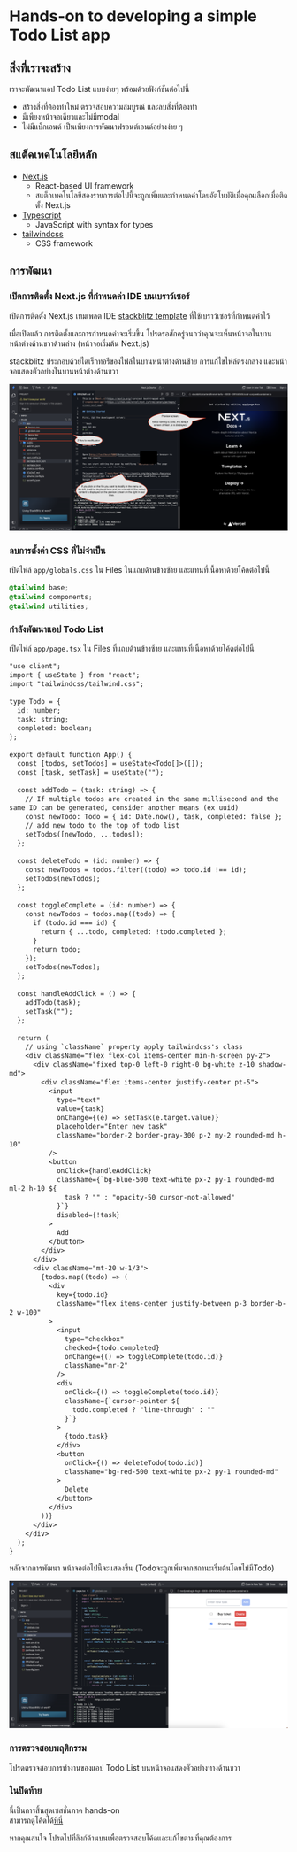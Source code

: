 # Hands-on to developing a simple Todo List app

## สิ่งที่เราจะสร้าง

เราจะพัฒนาแอป Todo List แบบง่ายๆ พร้อมด้วยฟังก์ชันต่อไปนี้

- สร้างสิ่งที่ต้องทำใหม่ ตรวจสอบความสมบูรณ์ และลบสิ่งที่ต้องทำ
- มีเพียงหน้าจอเดียวและไม่มีmodal
- ไม่มีแบ็กเอนด์ เป็นเพียงการพัฒนาฟรอนต์เอนด์อย่างง่าย ๆ

## สแต็คเทคโนโลยีหลัก

- [Next.js](https://nextjs.org/)
  - React-based UI framework
  - สแต็กเทคโนโลยีสองรายการต่อไปนี้จะถูกเพิ่มและกำหนดค่าโดยอัตโนมัติเมื่อคุณเลือกเมื่อติดตั้ง Next.js
- [Typescript](https://www.typescriptlang.org/)
  - JavaScript with syntax for types
- [tailwindcss](https://tailwindcss.com/)
  - CSS framework

## การพัฒนา

### เปิดการติดตั้ง Next.js ที่กำหนดค่า IDE บนเบราว์เซอร์

เปิดการติดตั้ง Next.js เทมเพลต IDE [stackblitz template](https://stackblitz.com/edit/nextjs) ที่ใช้เบราว์เซอร์ที่กำหนดค่าไว้

เมื่อเปิดแล้ว การติดตั้งและการกำหนดค่าจะเริ่มขึ้น โปรดรอสักครู่จนกว่าคุณจะเห็นหน้าจอในบานหน้าต่างด้านขวาด้านล่าง (หน้าจอเริ่มต้น Next.js)

stackblitz ประกอบด้วยไดเร็กทอรีของไฟล์ในบานหน้าต่างด้านซ้าย การแก้ไขไฟล์ตรงกลาง และหน้าจอแสดงตัวอย่างในบานหน้าต่างด้านขวา

![Next.js default display on stackblitz](../../static/img/students/1st/nextjs_default_display.png)

### ลบการตั้งค่า CSS ที่ไม่จำเป็น

เปิดไฟล์ `app/globals.css` ใน Files ในแถบด้านข้างซ้าย และแทนที่เนื้อหาด้วยโค้ดต่อไปนี้

```css
@tailwind base;
@tailwind components;
@tailwind utilities;
```

### กำลังพัฒนาแอป Todo List

เปิดไฟล์ `app/page.tsx` ใน Files ที่แถบด้านข้างซ้าย และแทนที่เนื้อหาด้วยโค้ดต่อไปนี้

```tsx
"use client";
import { useState } from "react";
import "tailwindcss/tailwind.css";

type Todo = {
  id: number;
  task: string;
  completed: boolean;
};

export default function App() {
  const [todos, setTodos] = useState<Todo[]>([]);
  const [task, setTask] = useState("");

  const addTodo = (task: string) => {
    // If multiple todos are created in the same millisecond and the same ID can be generated, consider another means (ex uuid)
    const newTodo: Todo = { id: Date.now(), task, completed: false };
    // add new todo to the top of todo list
    setTodos([newTodo, ...todos]);
  };

  const deleteTodo = (id: number) => {
    const newTodos = todos.filter((todo) => todo.id !== id);
    setTodos(newTodos);
  };

  const toggleComplete = (id: number) => {
    const newTodos = todos.map((todo) => {
      if (todo.id === id) {
        return { ...todo, completed: !todo.completed };
      }
      return todo;
    });
    setTodos(newTodos);
  };

  const handleAddClick = () => {
    addTodo(task);
    setTask("");
  };

  return (
    // using `className` property apply tailwindcss's class
    <div className="flex flex-col items-center min-h-screen py-2">
      <div className="fixed top-0 left-0 right-0 bg-white z-10 shadow-md">
        <div className="flex items-center justify-center pt-5">
          <input
            type="text"
            value={task}
            onChange={(e) => setTask(e.target.value)}
            placeholder="Enter new task"
            className="border-2 border-gray-300 p-2 my-2 rounded-md h-10"
          />
          <button
            onClick={handleAddClick}
            className={`bg-blue-500 text-white px-2 py-1 rounded-md ml-2 h-10 ${
              task ? "" : "opacity-50 cursor-not-allowed"
            }`}
            disabled={!task}
          >
            Add
          </button>
        </div>
      </div>
      <div className="mt-20 w-1/3">
        {todos.map((todo) => (
          <div
            key={todo.id}
            className="flex items-center justify-between p-3 border-b-2 w-100"
          >
            <input
              type="checkbox"
              checked={todo.completed}
              onChange={() => toggleComplete(todo.id)}
              className="mr-2"
            />
            <div
              onClick={() => toggleComplete(todo.id)}
              className={`cursor-pointer ${
                todo.completed ? "line-through" : ""
              }`}
            >
              {todo.task}
            </div>
            <button
              onClick={() => deleteTodo(todo.id)}
              className="bg-red-500 text-white px-2 py-1 rounded-md"
            >
              Delete
            </button>
          </div>
        ))}
      </div>
    </div>
  );
}
```

หลังจากการพัฒนา หน้าจอต่อไปนี้จะแสดงขึ้น (Todoจะถูกเพิ่มจากสถานะเริ่มต้นโดยไม่มีTodo)

![Screen after development on stackblitz](../../static/img/students/1st/screen_after_development.png)

### การตรวจสอบพฤติกรรม

โปรดตรวจสอบการทำงานของแอป Todo List บนหน้าจอแสดงตัวอย่างทางด้านขวา

### ในปิดท้าย

นี่เป็นการสิ้นสุดเซสชั่นภาค hands-on  
สามารถดูโค้ดได้[ที่นี่](https://github.com/minakamoto/pschs2023/tree/main/src/webapp/30min-exp-web-tech/1th/todo-list)  

หากคุณสนใจ โปรดไปที่ลิงก์ด้านบนเพื่อตรวจสอบโค้ดและแก้ไขตามที่คุณต้องการ
